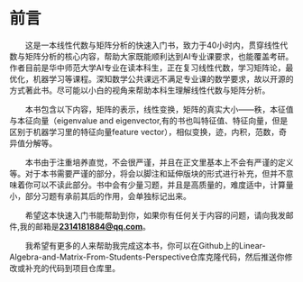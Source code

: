 # 前言  

&emsp;&emsp;这是一本线性代数与矩阵分析的快速入门书，致力于40小时内，贯穿线性代数与矩阵分析的核心内容，帮助大家既能顺利达到AI专业课要求，也能覆盖考研。作者目前是华中师范大学AI专业在读本科生，正在复习线性代数，学习矩阵论，最优化，机器学习等课程。深知数学公共课远不满足专业课的数学要求，故以开源的方式著此书。尽可能以小白的视角来帮助本科生理解线性代数与矩阵分析。  

&emsp;&emsp;本书包含以下内容，矩阵的表示，线性变换，矩阵的真实大小——秩，本征值与本征向量（eigenvalue and eigenvector,有的书也叫特征值、特征向量，但是区别于机器学习里的特征向量feature vector），相似变换，迹，内积，范数，奇异值分解等。

&emsp;&emsp;本书由于注重培养直觉，不会很严谨，并且在正文里基本上不会有严谨的定义等。对于本书需要严谨的部分，将会以脚注和延伸版块的形式进行补充，但并不意味着你可以不读此部分。书中会有少量习题，并且是高质量的，难度适中，计算量小，部分习题有承前其后的作用，会单独标记出来。

&emsp;&emsp;希望这本快速入门书能帮助到你，如果你有任何关于内容的问题，请向我发邮件,我的邮箱是**2314181884@qq.com**。  

&emsp;&emsp;我希望有更多的人来帮助我完成这本书，你可以在Github上的Linear-Algebra-and-Matrix-From-Students-Perspective仓库克隆代码，然后推送你修改或补充的代码到项目仓库里。  
